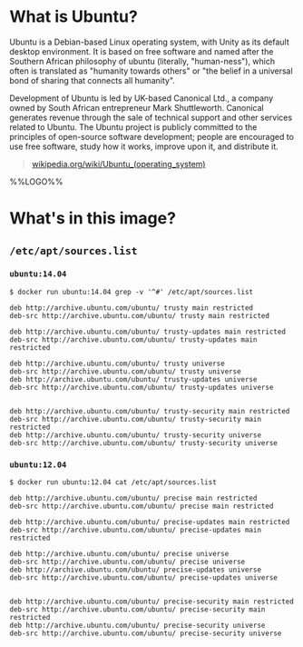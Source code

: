 # What is Ubuntu?

Ubuntu is a Debian-based Linux operating system, with Unity as its default desktop environment. It is based on free software and named after the Southern African philosophy of ubuntu (literally, "human-ness"), which often is translated as "humanity towards others" or "the belief in a universal bond of sharing that connects all humanity".

Development of Ubuntu is led by UK-based Canonical Ltd., a company owned by South African entrepreneur Mark Shuttleworth. Canonical generates revenue through the sale of technical support and other services related to Ubuntu. The Ubuntu project is publicly committed to the principles of open-source software development; people are encouraged to use free software, study how it works, improve upon it, and distribute it.

> [wikipedia.org/wiki/Ubuntu_(operating_system)](https://en.wikipedia.org/wiki/Ubuntu_%28operating_system%29)

%%LOGO%%

# What's in this image?

## `/etc/apt/sources.list`

### `ubuntu:14.04`

	$ docker run ubuntu:14.04 grep -v '^#' /etc/apt/sources.list
	
	deb http://archive.ubuntu.com/ubuntu/ trusty main restricted
	deb-src http://archive.ubuntu.com/ubuntu/ trusty main restricted
	
	deb http://archive.ubuntu.com/ubuntu/ trusty-updates main restricted
	deb-src http://archive.ubuntu.com/ubuntu/ trusty-updates main restricted
	
	deb http://archive.ubuntu.com/ubuntu/ trusty universe
	deb-src http://archive.ubuntu.com/ubuntu/ trusty universe
	deb http://archive.ubuntu.com/ubuntu/ trusty-updates universe
	deb-src http://archive.ubuntu.com/ubuntu/ trusty-updates universe
	
	
	deb http://archive.ubuntu.com/ubuntu/ trusty-security main restricted
	deb-src http://archive.ubuntu.com/ubuntu/ trusty-security main restricted
	deb http://archive.ubuntu.com/ubuntu/ trusty-security universe
	deb-src http://archive.ubuntu.com/ubuntu/ trusty-security universe

### `ubuntu:12.04`

	$ docker run ubuntu:12.04 cat /etc/apt/sources.list
	
	deb http://archive.ubuntu.com/ubuntu/ precise main restricted
	deb-src http://archive.ubuntu.com/ubuntu/ precise main restricted
	
	deb http://archive.ubuntu.com/ubuntu/ precise-updates main restricted
	deb-src http://archive.ubuntu.com/ubuntu/ precise-updates main restricted
	
	deb http://archive.ubuntu.com/ubuntu/ precise universe
	deb-src http://archive.ubuntu.com/ubuntu/ precise universe
	deb http://archive.ubuntu.com/ubuntu/ precise-updates universe
	deb-src http://archive.ubuntu.com/ubuntu/ precise-updates universe
	
	
	deb http://archive.ubuntu.com/ubuntu/ precise-security main restricted
	deb-src http://archive.ubuntu.com/ubuntu/ precise-security main restricted
	deb http://archive.ubuntu.com/ubuntu/ precise-security universe
	deb-src http://archive.ubuntu.com/ubuntu/ precise-security universe
